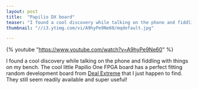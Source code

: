 ```yaml
---
layout: post
title:  "Papilio DX board"
teaser: "I found a cool discovery while talking on the phone and fiddling with things on my bench. The cool little Papilio One FPGA..."
thumbnail: "//i3.ytimg.com/vi/A9hyPe9Ne60/mqdefault.jpg"

---
```


{% youtube "https://www.youtube.com/watch?v=A9hyPe9Ne60" %}

I found a cool discovery while talking on the phone and fiddling with things on my bench. The cool little Papilio One FPGA board has a perfect fitting random development board from [Deal Extreme](http://dx.com) that I just happen to find. They still seem readily available and super useful!
